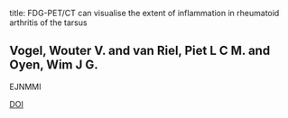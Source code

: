 title: FDG-PET/CT can visualise the extent of inflammation in rheumatoid arthritis of the tarsus

## Vogel, Wouter V. and van Riel, Piet L C M. and Oyen, Wim J G.
EJNMMI

<a href="https://doi.org/10.1007/s00259-006-0246-8">DOI</a>

